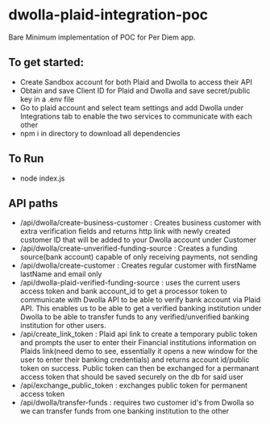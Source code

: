 # dwolla-plaid-integration-poc

Bare Minimum implementation of POC for Per Diem app.

## To get started:
- Create Sandbox account for both Plaid and Dwolla to access their API
- Obtain and save Client ID for Plaid and Dwolla and save secret/public key in a .env file
- Go to plaid account and select team settings and add Dwolla under Integrations tab to enable the two services to communicate with each other
- npm i in directory to download all dependencies 

## To Run
- node index.js

## API paths
- /api/dwolla/create-business-customer : Creates business customer with extra verification fields and returns http link with newly created customer ID that will be added to your Dwolla account under Customer
- /api/dwolla/create-unverified-funding-source : Creates a funding source(bank account) capable of only receiving payments, not sending
- /api/dwolla/create-customer : Creates regular customer with firstName lastName and email only
- /api/dwolla-plaid-verified-funding-source : uses the current users access token and bank account_id to get a processor token to communicate with Dwolla API to be able to verify bank account via Plaid API. This enables us to be able to get a verified banking institution under Dwolla to be able to transfer funds to any verified/unverified banking institution for other users. 
- /api/create_link_token : Plaid api link to create a temporary public token and prompts the user to enter their Financial institutions information on Plaids link(need demo to see, essentially it opens a new window for the user to enter their banking credentials) and returns account id/public token on success. Public token can then be exchanged for a permanant access token that should be saved securely on the db for said user
- /api/exchange_public_token : exchanges public token for permanent access token 
- /api/dwolla/transfer-funds : requires two customer id's from Dwolla so we can transfer funds from one banking institution to the other

